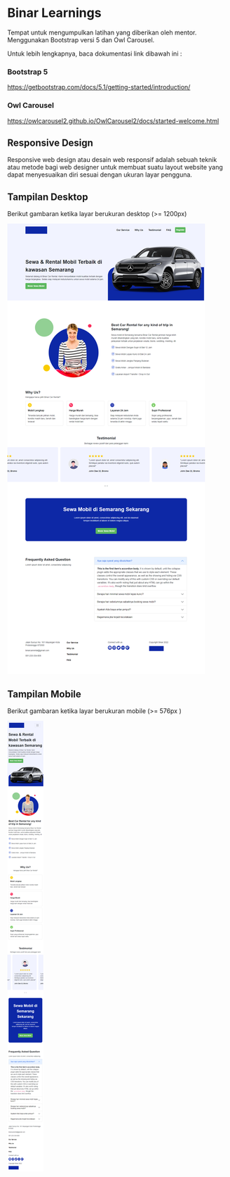 # Binar Learnings

Tempat untuk mengumpulkan latihan yang diberikan oleh mentor. Menggunakan Bootstrap versi 5 dan Owl Carousel.

Untuk lebih lengkapnya, baca dokumentasi link dibawah ini :


### Bootstrap 5

https://getbootstrap.com/docs/5.1/getting-started/introduction/


### Owl Carousel

https://owlcarousel2.github.io/OwlCarousel2/docs/started-welcome.html

## Responsive Design

Responsive web design atau desain web responsif adalah sebuah teknik atau metode bagi web designer untuk membuat suatu layout website yang dapat menyesuaikan diri sesuai dengan ukuran layar pengguna.


## Tampilan Desktop

Berikut gambaran ketika layar berukuran desktop (>= 1200px)

![diagram](./img/bcr_desktop.png)


## Tampilan Mobile

Berikut gambaran ketika layar berukuran mobile (>= 576px )

![diagram](./img/bcr_mobile.png)